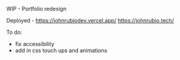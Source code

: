WIP - Portfolio redesign

Deployed -
https://johnrubiodev.vercel.app/
https://johnrubio.tech/

To do:

- fix accessibility
- add in css touch ups and animations
